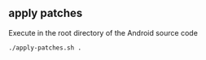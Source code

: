## apply patches

Execute in the root directory of the Android source code

```shell
./apply-patches.sh .
```
